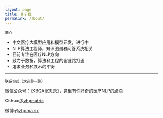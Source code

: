 ```yaml
---
layout: page
title: 关于我
permalink: /about/
---
```


    简介

- 中文医疗大模型应用和模型开发，进行中
- NLP算法工程师，知识图谱和问答系统相关
- 目前专注在医疗NLP方向
- 致力于数据，算法和工程的全链路打通
- 追求业务和技术的平衡

---


    联系方式（欢迎聊一聊）

微信公众号：《KBQA沉思录》，这里有你好奇的医疗NLP的点滴


Github:[@zhpmatrix](https://github.com/zhpmatrix/)


微博:[@zhpmatrix](https://www.weibo.com/u/2879902091/home)


